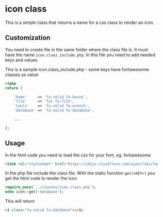 # icon class

This is a simple class that returns a name for a css class to render an icon.

## Customization

You need to create file in the same folder where the class file is. It must have the name `icon.class_include.php`.
In this file you need to add needed keys and values.

This is a sample icon.class_include.php - some keys have fontawesome classes as value:

```php
<?php
return [

    'home'     => 'fa-solid fa-house',
    'file'     => 'fas fa-file',
    'tools'    => 'fa-solid fa-wrench',
    'database' => 'fa-solid fa-database',

    ...

];
```

## Usage

In the html code you need to load the css for your font, eg. fontawesome

```html
<link rel="stylesheet" href="https://cdnjs.cloudflare.com/ajax/libs/font-awesome/6.5.2/css/all.min.css" integrity="sha512-SnH5WK+bZxgPHs44uWIX+LLJAJ9/2PkPKZ5QiAj6Ta86w+fsb2TkcmfRyVX3pBnMFcV7oQPJkl9QevSCWr3W6A==" crossorigin="anonymous" referrerpolicy="no-referrer" />
```

In the php file include the class file.
With the static function `get(<KEY>)` you get the html code to render the icon

```php
require_once('../classes/icon.class.php');
echo icon::get('database');
```

This will return 

```html
<i class="fa-solid fa-database"></i>
```
